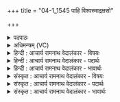 +++
title = "04-1_1545 पाहि विश्वस्माद्रक्षसो"

+++
<details><summary>पदपाठः</summary>

पा꣣हि꣢। वि꣡श्व꣢꣯स्मात्। र꣣क्ष꣡सः꣢। अ꣡रा꣢꣯व्णः। अ। रा꣣व्णः। प्र꣢। स्म꣣। वा꣡जे꣢꣯षु। नः꣣। अव। त्वा꣢म्। इत्। हि। ने꣡दि꣢꣯ष्ठम्। दे꣣व꣡ता꣢तये। आ꣣पि꣢म्। न꣡क्षा꣢꣯महे। वृ꣡धे꣢꣯। १५४५।
</details>

<details><summary>अधिमन्त्रम् (VC)</summary>

- अग्निः
- भर्गः प्रागाथः
- बार्हतः प्रगाथः (विषमा बृहती, समा सतोबृहती)
- पञ्चमः
</details>

<details><summary>हिन्दी : आचार्य रामनाथ वेदालंकार - विषयः</summary>

आगे फिर आचार्य को कहा जा रहा है।
</details>

<details><summary>हिन्दी : आचार्य रामनाथ वेदालंकार - पदार्थः</summary>

पदार्थान्वयभाषाः -  हे अग्ने ! हे विद्वान् आचार्य ! आप (विश्वस्मात्) सब (अराव्णः) अदानशील,स्वार्थपरायण (रक्षसः) राक्षस-भाव से (पाहि) हमें बचाओ, (वाजेषु) देवासुरसङ्ग्रामों में (नः) हमारी (प्र अव स्म) रक्षा करो। (त्वाम् इत् हि) आपको ही हम (देवतातये) दिव्य गुणों की प्राप्ति के लिए और (वृधे) आगे बढ़ने के लिए (नेदिष्ठम्) सबसे अधिक निकट के (आपिम्) बन्धुरूप में (नक्षामहे) प्राप्त करते हैं ॥२॥
</details>

<details><summary>हिन्दी : आचार्य रामनाथ वेदालंकार - भावार्थः</summary>

भावार्थभाषाः -  आचार्य का यह कर्तव्य है कि वह शिष्यों की अन्तरात्मा में होनेवाले देवासुरसङ्ग्रामों में दिव्यभावों की विजय के लिए सहायक हो और स्वार्थ-वृत्तियों को विनष्ट करके परोपकार की वृत्तियाँ उत्पन्न करे ॥२॥ इस खण्ड में परमात्मा और आचार्य के विषयों का वर्णन होने से इस खण्ड की पूर्व खण्ड के साथ सङ्गति है ॥ पन्द्रहवें अध्याय में प्रथम खण्ड समाप्त ॥
</details>

<details><summary>संस्कृत : आचार्य रामनाथ वेदालंकार - विषयः</summary>

अथ पुनरप्याचार्य उच्यते।
</details>

<details><summary>संस्कृत : आचार्य रामनाथ वेदालंकार - पदार्थः</summary>

पदार्थान्वयभाषाः -  हे अग्ने ! हे विद्वन् आचार्य ! त्वम् (विश्वस्मात्) सर्वस्मात् (अराव्णः) अदानशीलात् स्वार्थपरायणात् (रक्षसः) राक्षसात्,अस्मान् (पाहि) रक्ष, (वाजेषु) देवासुरसङ्ग्रामेषु (नः) अस्मान् (प्र अव स्म) प्ररक्ष। (त्वाम् इत् हि) त्वामेव खलु वयम् (देवतातये) दिव्यगुणप्राप्तये (वृधे) उन्नत्यै च (नेदिष्ठम) निकटतमम् (आपिम्) बन्धुम् (नक्षामहे) प्राप्नुमः[नक्षतिर्व्याप्तिकर्मा। निघं० २।१८]॥२॥
</details>

<details><summary>संस्कृत : आचार्य रामनाथ वेदालंकार - भावार्थः</summary>

भावार्थभाषाः -  आचार्यस्येदं कर्तव्यं यत् स शिष्याणामन्तरात्मं जायमानेषु देवासुरसंग्रामेषु दिव्यभावानां विजयाय सहायको भवेत्, स्वार्थवृत्तीश्च विनाश्य परोपकारवृत्तीर्जनयेत् ॥२॥ अस्मिन् खण्डे परमात्मन आचार्यस्य च विषयाणां वर्णनादेतत्खण्डस्य पूर्वखण्डेन सङ्गतिरस्ति ॥
</details>